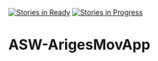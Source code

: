 [![Stories in Ready](https://badge.waffle.io/Ariadna-Software/ASW-ArigesMovApp.png?label=ready&title=Ready)](https://waffle.io/Ariadna-Software/ASW-ArigesMovApp)
[![Stories in Progress](https://badge.waffle.io/Ariadna-Software/ASW-ArigesMovApp.png?label=waffle%3Ain%20progress&title=In%20Progress)](http://waffle.io/Ariadna-Software/ASW-ArigesMovApp)
# ASW-ArigesMovApp
